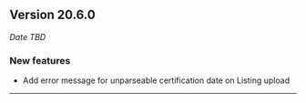 
## Version 20.6.0
_Date TBD_

### New features
* Add error message for unparseable certification date on Listing upload

---
